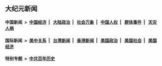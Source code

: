 ## 大纪元新闻

#### 中国新闻 &nbsp;>&nbsp; [中国经济](indexes/ncid283/README.md?10030845) &nbsp;| &nbsp; [大陆政治](indexes/ncid277/README.md?10030845) &nbsp;| &nbsp; [社会万象](indexes/ncid282/README.md?10030845) &nbsp;| &nbsp; [中国人权](indexes/ncid278/README.md?10030845) &nbsp;| &nbsp; [群体事件](indexes/ncid279/README.md?10030845) &nbsp;| &nbsp; [天灾人祸](indexes/ncid280/README.md?10030845)

#### 国际新闻 &nbsp;>&nbsp; [美中关系](indexes/nf1412576/README.md?10030845) &nbsp;| &nbsp; [台湾新闻](indexes/ncid1349361/README.md?10030845) &nbsp;| &nbsp; [香港新闻](indexes/ncid1349362/README.md?10030845) &nbsp;| &nbsp; [美国政治](indexes/ncid1078159/README.md?10030845) &nbsp;| &nbsp; [美国社会](indexes/ncid1078160/README.md?10030845) &nbsp;| &nbsp; [美国经济](indexes/ncid1078158/README.md?10030845)

#### 特别专题 &nbsp;>&nbsp; [中共百年历史](https://github.com/easy2view/epoch-special/blob/master/README.md?10030845)  
